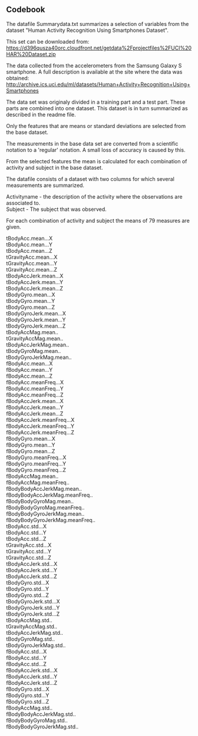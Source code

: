  
## Codebook 
The datafile Summarydata.txt summarizes a selection of variables from the dataset "Human Activity Recognition Using Smartphones Dataset". 

This set can be downloaded from: https://d396qusza40orc.cloudfront.net/getdata%2Fprojectfiles%2FUCI%20HAR%20Dataset.zip

The data collected from the accelerometers from the Samsung Galaxy S smartphone. A full description is available at the site where the data was obtained: http://archive.ics.uci.edu/ml/datasets/Human+Activity+Recognition+Using+Smartphones

The data set was originaly divided in a training part and a test part. These parts are combined into one dataset. This dataset is in turn summarized as described in the readme file.

Only the features that are means or standard deviations are selected from the base dataset. 

The measurements in the base data set are converted from a scientific notation to a 'regular' notation. A small loss of accuracy is caused by this. 

From the selected features the mean is calculated for each combination of activity and subject in the base dataset.
 
The datafile consists of a dataset with two columns for which several measurements are summarized. 

Activityname - the description of the activity where the observations are associated to.<br>Subject - The subject that was observed.

For each combination of activity and subject the means of 79 measures are given.

tBodyAcc.mean...X<br>tBodyAcc.mean...Y<br>tBodyAcc.mean...Z<br>tGravityAcc.mean...X<br>tGravityAcc.mean...Y<br>tGravityAcc.mean...Z<br>tBodyAccJerk.mean...X<br>tBodyAccJerk.mean...Y<br>tBodyAccJerk.mean...Z<br>tBodyGyro.mean...X<br>tBodyGyro.mean...Y<br>tBodyGyro.mean...Z<br>tBodyGyroJerk.mean...X<br>tBodyGyroJerk.mean...Y<br>tBodyGyroJerk.mean...Z<br>tBodyAccMag.mean..<br>tGravityAccMag.mean..<br>tBodyAccJerkMag.mean..<br>tBodyGyroMag.mean..<br>tBodyGyroJerkMag.mean..<br>fBodyAcc.mean...X<br>fBodyAcc.mean...Y<br>fBodyAcc.mean...Z<br>fBodyAcc.meanFreq...X<br>fBodyAcc.meanFreq...Y<br>fBodyAcc.meanFreq...Z<br>fBodyAccJerk.mean...X<br>fBodyAccJerk.mean...Y<br>fBodyAccJerk.mean...Z<br>fBodyAccJerk.meanFreq...X<br>fBodyAccJerk.meanFreq...Y<br>fBodyAccJerk.meanFreq...Z<br>fBodyGyro.mean...X<br>fBodyGyro.mean...Y<br>fBodyGyro.mean...Z<br>fBodyGyro.meanFreq...X<br>fBodyGyro.meanFreq...Y<br>fBodyGyro.meanFreq...Z<br>fBodyAccMag.mean..<br>fBodyAccMag.meanFreq..<br>fBodyBodyAccJerkMag.mean..<br>fBodyBodyAccJerkMag.meanFreq..<br>fBodyBodyGyroMag.mean..<br>fBodyBodyGyroMag.meanFreq..<br>fBodyBodyGyroJerkMag.mean..<br>fBodyBodyGyroJerkMag.meanFreq..<br>tBodyAcc.std...X<br>tBodyAcc.std...Y<br>tBodyAcc.std...Z<br>tGravityAcc.std...X<br>tGravityAcc.std...Y<br>tGravityAcc.std...Z<br>tBodyAccJerk.std...X<br>tBodyAccJerk.std...Y<br>tBodyAccJerk.std...Z<br>tBodyGyro.std...X<br>tBodyGyro.std...Y<br>tBodyGyro.std...Z<br>tBodyGyroJerk.std...X<br>tBodyGyroJerk.std...Y<br>tBodyGyroJerk.std...Z<br>tBodyAccMag.std..<br>tGravityAccMag.std..<br>tBodyAccJerkMag.std..<br>tBodyGyroMag.std..<br>tBodyGyroJerkMag.std..<br>fBodyAcc.std...X<br>fBodyAcc.std...Y<br>fBodyAcc.std...Z<br>fBodyAccJerk.std...X<br>fBodyAccJerk.std...Y<br>fBodyAccJerk.std...Z<br>fBodyGyro.std...X<br>fBodyGyro.std...Y<br>fBodyGyro.std...Z<br>fBodyAccMag.std..<br>fBodyBodyAccJerkMag.std..<br>fBodyBodyGyroMag.std..<br>fBodyBodyGyroJerkMag.std..
